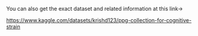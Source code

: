 You can also get the exact dataset and related information at this link->

https://www.kaggle.com/datasets/krishd123/ppg-collection-for-cognitive-strain
